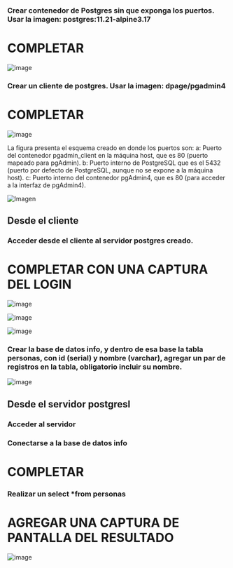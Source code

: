 ### Crear contenedor de Postgres sin que exponga los puertos. Usar la imagen: postgres:11.21-alpine3.17
# COMPLETAR

![image](https://github.com/user-attachments/assets/3fd6a269-a2cb-467c-a916-76ee35cd98ff)

### Crear un cliente de postgres. Usar la imagen: dpage/pgadmin4

# COMPLETAR
![image](https://github.com/user-attachments/assets/f9af6d69-4b55-42b1-8b1b-1e215b781feb)


La figura presenta el esquema creado en donde los puertos son:
a: Puerto del contenedor pgadmin_client en la máquina host, que es 80 (puerto mapeado para pgAdmin).
b: Puerto interno de PostgreSQL que es el 5432 (puerto por defecto de PostgreSQL, aunque no se expone a la máquina host).
c: Puerto interno del contenedor pgAdmin4, que es 80 (para acceder a la interfaz de pgAdmin4).

![Imagen](img/esquema-ejercicio3.PNG)

## Desde el cliente
### Acceder desde el cliente al servidor postgres creado.
# COMPLETAR CON UNA CAPTURA DEL LOGIN
![image](https://github.com/user-attachments/assets/66ec5273-cc49-4ae4-ab3b-2fc6bd8e49a9)

![image](https://github.com/user-attachments/assets/631a1cea-d30d-46c6-9d3a-9093d8ac6bc1)

![image](https://github.com/user-attachments/assets/aaaa602f-f96a-4fa9-994a-6dc83d251ac6)

### Crear la base de datos info, y dentro de esa base la tabla personas, con id (serial) y nombre (varchar), agregar un par de registros en la tabla, obligatorio incluir su nombre.

![image](https://github.com/user-attachments/assets/4eb457f3-460a-4a20-9340-0f84bb9a732b)

## Desde el servidor postgresl
### Acceder al servidor
### Conectarse a la base de datos info
# COMPLETAR
### Realizar un select *from personas
# AGREGAR UNA CAPTURA DE PANTALLA DEL RESULTADO
![image](https://github.com/user-attachments/assets/73532452-0faa-4fa6-a892-5c256c914c70)
